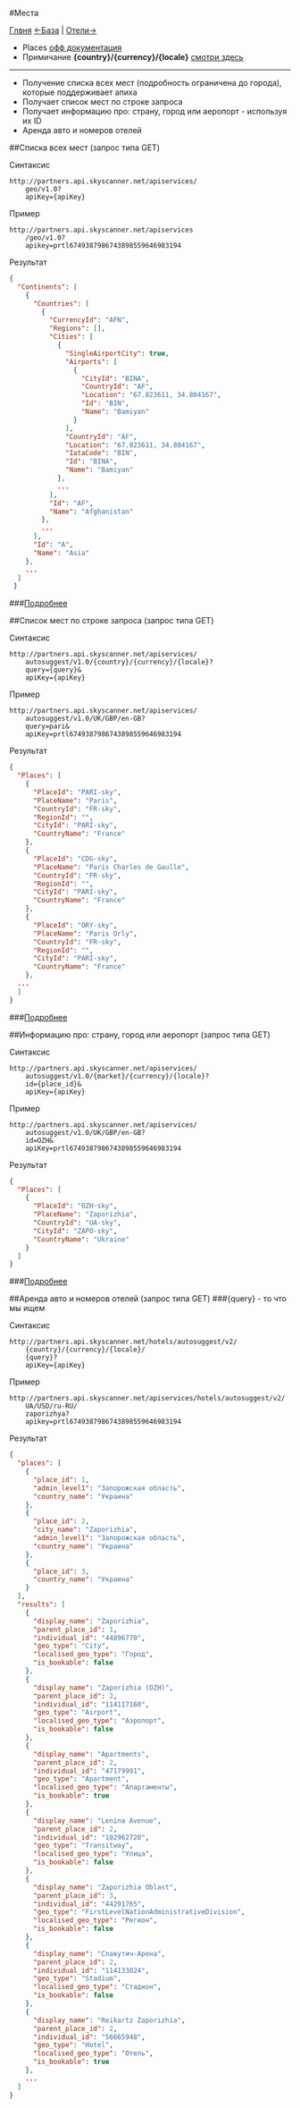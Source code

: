 #Места

[Глвня](https://github.com/tolyaganzin/skyscanner-RU) [<-База](https://github.com/tolyaganzin/skyscanner-RU/blob/master/base.md) | [Отели->](https://github.com/tolyaganzin/skyscanner-RU/blob/master/hotels/hotels.md)

* Places [офф документация](https://skyscanner.github.io/slate/#places)
* Примичание **{country}/{currency}/{locale}** [смотри здесь](https://github.com/tolyaganzin/skyscanner-RU/blob/master/base.md)

--------------------------------------------------------------------------------------

* Получение списка всех мест (подробность ограничена до города), которые поддерживает апиха
* Получает список мест по строке запроса
* Получает информацию про: страну, город или аеропорт - используя их ID
* Аренда авто и номеров отелей


##Cписка всех мест (запрос типа GET)

Синтаксис
```
http://partners.api.skyscanner.net/apiservices/
    geo/v1.0?
    apiKey={apiKey}
```

Пример
```
http://partners.api.skyscanner.net/apiservices
    /geo/v1.0?
    apikey=prtl6749387986743898559646983194
```

Результат
```json
{
  "Continents": [
    {
      "Countries": [
        {
          "CurrencyId": "AFN",
          "Regions": [],
          "Cities": [
            {
              "SingleAirportCity": true,
              "Airports": [
                {
                  "CityId": "BINA",
                  "CountryId": "AF",
                  "Location": "67.823611, 34.804167",
                  "Id": "BIN",
                  "Name": "Bamiyan"
                }
              ],
              "CountryId": "AF",
              "Location": "67.823611, 34.804167",
              "IataCode": "BIN",
              "Id": "BINA",
              "Name": "Bamiyan"
            },
            ...
          ],
          "Id": "AF",
          "Name": "Afghanistan"
        },
        ...
      ],
      "Id": "A",
      "Name": "Asia"
    },
    ...
  ]
 }
```
###[Подробнее](https://github.com/tolyaganzin/skyscanner-RU/blob/master/places/details/geo.md)


##Cписок мест по строке запроса (запрос типа GET)


Синтаксис
```
http://partners.api.skyscanner.net/apiservices/
    autosuggest/v1.0/{country}/{currency}/{locale}?
    query={query}&
    apiKey={apiKey}
```

Пример
```
http://partners.api.skyscanner.net/apiservices/
    autosuggest/v1.0/UK/GBP/en-GB?
    query=pari&
    apiKey=prtl6749387986743898559646983194
```

Результат
```json
{
  "Places": [
    {
      "PlaceId": "PARI-sky",
      "PlaceName": "Paris",
      "CountryId": "FR-sky",
      "RegionId": "",
      "CityId": "PARI-sky",
      "CountryName": "France"
    },
    {
      "PlaceId": "CDG-sky",
      "PlaceName": "Paris Charles de Gaulle",
      "CountryId": "FR-sky",
      "RegionId": "",
      "CityId": "PARI-sky",
      "CountryName": "France"
    },
    {
      "PlaceId": "ORY-sky",
      "PlaceName": "Paris Orly",
      "CountryId": "FR-sky",
      "RegionId": "",
      "CityId": "PARI-sky",
      "CountryName": "France"
    },
  ...
  ]
}
```
###[Подробнее](https://github.com/tolyaganzin/skyscanner-RU/blob/master/places/details/placesList.md)


##Информацию про: страну, город или аеропорт (запрос типа GET)

Синтаксис
```
http://partners.api.skyscanner.net/apiservices/
    autosuggest/v1.0/{market}/{currency}/{locale}?
    id={place_id}&
    apiKey={apiKey}
```

Пример
```
http://partners.api.skyscanner.net/apiservices/
    autosuggest/v1.0/UK/GBP/en-GB?
    id=OZH&
    apiKey=prtl6749387986743898559646983194
```

Результат
```json
{
  "Places": [
    {
      "PlaceId": "OZH-sky",
      "PlaceName": "Zaporizhia",
      "CountryId": "UA-sky",
      "CityId": "ZAPO-sky",
      "CountryName": "Ukraine"
    }
  ]
}
```
###[Подробнее](https://github.com/tolyaganzin/skyscanner-RU/blob/master/places/details/placeInfo.md)


##Аренда авто и номеров отелей (запрос типа GET)
###{query} - то что мы ищем

Синтаксис
```
http://partners.api.skyscanner.net/hotels/autosuggest/v2/
    {country}/{currency}/{locale}/
    {query}?
    apiKey={apiKey}
```

Пример
```
http://partners.api.skyscanner.net/apiservices/hotels/autosuggest/v2/
    UA/USD/ru-RU/
    zaporizhya?
    apikey=prtl6749387986743898559646983194
```

Результат
```json
{
  "places": [
    {
      "place_id": 1,
      "admin_level1": "Запорожская область",
      "country_name": "Украина"
    },
    {
      "place_id": 2,
      "city_name": "Zaporizhia",
      "admin_level1": "Запорожская область",
      "country_name": "Украина"
    },
    {
      "place_id": 3,
      "country_name": "Украина"
    }
  ],
  "results": [
    {
      "display_name": "Zaporizhia",
      "parent_place_id": 1,
      "individual_id": "44896770",
      "geo_type": "City",
      "localised_geo_type": "Город",
      "is_bookable": false
    },
    {
      "display_name": "Zaporizhia (OZH)",
      "parent_place_id": 2,
      "individual_id": "114117160",
      "geo_type": "Airport",
      "localised_geo_type": "Аэропорт",
      "is_bookable": false
    },
    {
      "display_name": "Apartments",
      "parent_place_id": 2,
      "individual_id": "47179991",
      "geo_type": "Apartment",
      "localised_geo_type": "Апартаменты",
      "is_bookable": true
    },
    {
      "display_name": "Lenina Avenue",
      "parent_place_id": 2,
      "individual_id": "102962720",
      "geo_type": "Transitway",
      "localised_geo_type": "Улица",
      "is_bookable": false
    },
    {
      "display_name": "Zaporizhia Oblast",
      "parent_place_id": 3,
      "individual_id": "44291765",
      "geo_type": "FirstLevelNationAdministrativeDivision",
      "localised_geo_type": "Регион",
      "is_bookable": false
    },
    {
      "display_name": "Славутич-Арена",
      "parent_place_id": 2,
      "individual_id": "114133024",
      "geo_type": "Stadium",
      "localised_geo_type": "Стадион",
      "is_bookable": false
    },
    {
      "display_name": "Reikartz Zaporizhia",
      "parent_place_id": 2,
      "individual_id": "56665948",
      "geo_type": "Hotel",
      "localised_geo_type": "Отель",
      "is_bookable": true
    },
    ...
  ]
}
```
